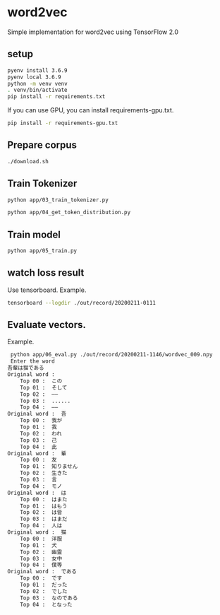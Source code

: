 # word2vec
Simple implementation for word2vec using TensorFlow 2.0

## setup 

```bash 
pyenv install 3.6.9
pyenv local 3.6.9 
python -m venv venv 
. venv/bin/activate 
pip install -r requirements.txt 
```

If you can use GPU, you can install requirements-gpu.txt.

```bash
pip install -r requirements-gpu.txt
```


## Prepare corpus 

```bash 
./download.sh
``` 

## Train Tokenizer

```bash 
python app/03_train_tokenizer.py
```

```bash 
python app/04_get_token_distribution.py
```

## Train model

```bash
python app/05_train.py
```

## watch loss result  

Use tensorboard. 
Example. 

```bash 
tensorboard --logdir ./out/record/20200211-0111
```

## Evaluate vectors.  

Example.  

```bash 
 python app/06_eval.py ./out/record/20200211-1146/wordvec_009.npy  
 Enter the word
吾輩は猫である
Original word :
	Top 00 :  この
	Top 01 :  そして
	Top 02 :  ――
	Top 03 :  ......
	Top 04 :  ――
Original word :  吾
	Top 00 :  我が
	Top 01 :  我
	Top 02 :  われ
	Top 03 :  己
	Top 04 :  此
Original word :  輩
	Top 00 :  友
	Top 01 :  知りません
	Top 02 :  生きた
	Top 03 :  言
	Top 04 :  モノ
Original word :  は
	Top 00 :  はまた
	Top 01 :  はもう
	Top 02 :  は皆
	Top 03 :  はまだ
	Top 04 :  人は
Original word :  猫
	Top 00 :  洋服
	Top 01 :  犬
	Top 02 :  幽霊
	Top 03 :  女中
	Top 04 :  僕等
Original word :  である
	Top 00 :  です
	Top 01 :  だった
	Top 02 :  でした
	Top 03 :  なのである
	Top 04 :  となった
```

